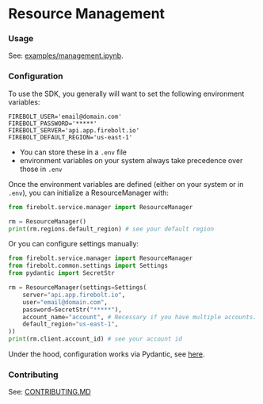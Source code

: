 # Resource Management
### Usage

See: [examples/management.ipynb](https://github.com/firebolt-db/firebolt-sdk/tree/main/examples/management.ipynb).

### Configuration

To use the SDK, you generally will want to set the following environment variables:
```
FIREBOLT_USER='email@domain.com'
FIREBOLT_PASSWORD='*****'
FIREBOLT_SERVER='api.app.firebolt.io'
FIREBOLT_DEFAULT_REGION='us-east-1'
```

* You can store these in a `.env` file 
* environment variables on your system always take precedence over those in `.env`

Once the environment variables are defined (either on your system or in `.env`),
you can initialize a ResourceManager with:

```python
from firebolt.service.manager import ResourceManager

rm = ResourceManager()
print(rm.regions.default_region) # see your default region
```

Or you can configure settings manually:

```python
from firebolt.service.manager import ResourceManager
from firebolt.common.settings import Settings
from pydantic import SecretStr

rm = ResourceManager(settings=Settings(
    server="api.app.firebolt.io",
    user="email@domain.com",
    password=SecretStr("*****"),
    account_name="account", # Necessary if you have multiple accounts.
    default_region="us-east-1",
))
print(rm.client.account_id) # see your account id
```

Under the hood, configuration works via Pydantic, 
see [here](https://pydantic-docs.helpmanual.io/usage/settings/).

### Contributing

See: [CONTRIBUTING.MD](https://github.com/firebolt-db/firebolt-sdk/tree/main/CONTRIBUTING.MD)
